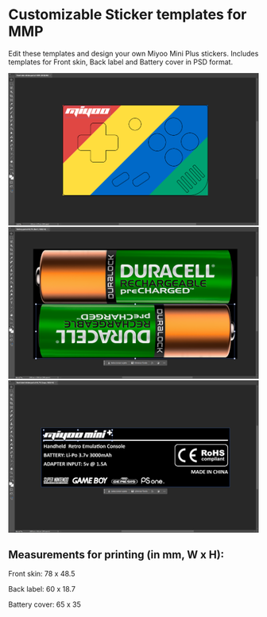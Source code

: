 # **Customizable Sticker templates for MMP**

Edit these templates and design your own Miyoo Mini Plus stickers.
Includes templates for Front skin, Back label and Battery cover in PSD format.

![Preview1](IM1.png)
![Preview2](IM2.png)
![Preview3](IM3.png)

## Measurements for printing (in mm, W x H):

Front skin: 78 x 48.5  

Back label: 60 x 18.7  

Battery cover: 65 x 35
